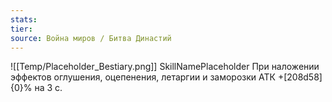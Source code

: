 ```yaml
---
stats: 
tier: 
source: Война миров / Битва Династий
---
```

![[Temp/Placeholder_Bestiary.png]]
SkillNamePlaceholder
При наложении эффектов оглушения, оцепенения, летаргии и заморозки АТК +[208d58]{0}% на 3 с.
